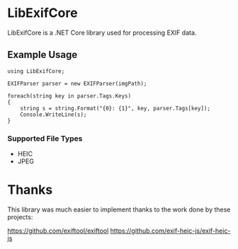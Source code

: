 # LibExifCore

LibExifCore is a .NET Core library used for processing EXIF data.

## Example Usage
```
using LibExifCore;

EXIFParser parser = new EXIFParser(imgPath);

foreach(string key in parser.Tags.Keys)
{
    string s = string.Format("{0}: {1}", key, parser.Tags[key]);
    Console.WriteLine(s);
}
```

### Supported File Types
* HEIC
* JPEG

# Thanks

This library was much easier to implement thanks to the work done by these projects:

https://github.com/exiftool/exiftool
https://github.com/exif-heic-js/exif-heic-js
